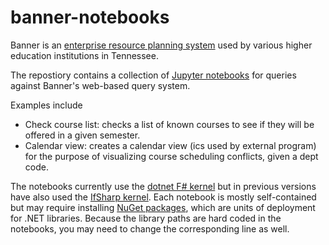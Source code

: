 # banner-notebooks

Banner is an [enterprise resource planning system](https://www.etsu.edu/banner/) used by various higher education institutions in Tennessee.

The repostiory contains a collection of [Jupyter notebooks](https://jupyterlab.readthedocs.io/en/stable/) for queries against Banner's web-based query system.

Examples include

- Check course list: checks a list of known courses to see if they will be offered in a given semester.
- Calendar view: creates a calendar view (ics used by external program) for the purpose of visualizing course scheduling conflicts, given a dept code.

The notebooks currently use the [dotnet F# kernel](https://github.com/dotnet/interactive/blob/main/docs/NotebooksLocalExperience.md) but in previous versions have also used the [IfSharp kernel](https://github.com/fsprojects/IfSharp).
Each notebook is mostly self-contained but may require installing [NuGet packages](https://docs.microsoft.com/en-us/nuget/tools/nuget-exe-cli-reference), which are units of deployment for .NET libraries. Because the library paths are hard coded in the notebooks, you may need to change the corresponding line as well.
